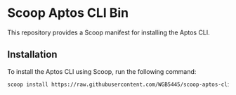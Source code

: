 # Scoop Aptos CLI Bin

This repository provides a Scoop manifest for installing the Aptos CLI.

## Installation

To install the Aptos CLI using Scoop, run the following command:

```bash
scoop install https://raw.githubusercontent.com/WGB5445/scoop-aptos-cli-bin/refs/heads/master/aptos.json
```

